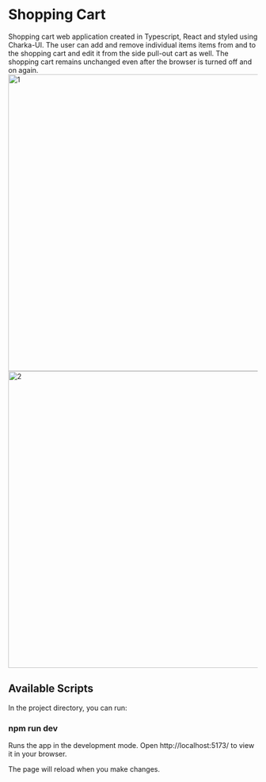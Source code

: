 # Shopping Cart
Shopping cart web application created in Typescript, React and styled using Charka-UI. The user can add and remove individual items items from and to the shopping cart and edit it from the side pull-out cart as well. The shopping cart remains unchanged even after the browser is turned off and on again.\
<img width="600" alt="1" src="https://user-images.githubusercontent.com/92941908/212760889-7adbec75-d1c0-4b3c-bb64-c9aec3f8ca24.png">\
<img width="600" alt="2" src="https://user-images.githubusercontent.com/92941908/212760899-635a4de9-c086-4e9d-aa5e-7865fed46909.png">

## Available Scripts
In the project directory, you can run:

### npm run dev
Runs the app in the development mode.
Open http://localhost:5173/ to view it in your browser.

The page will reload when you make changes.
